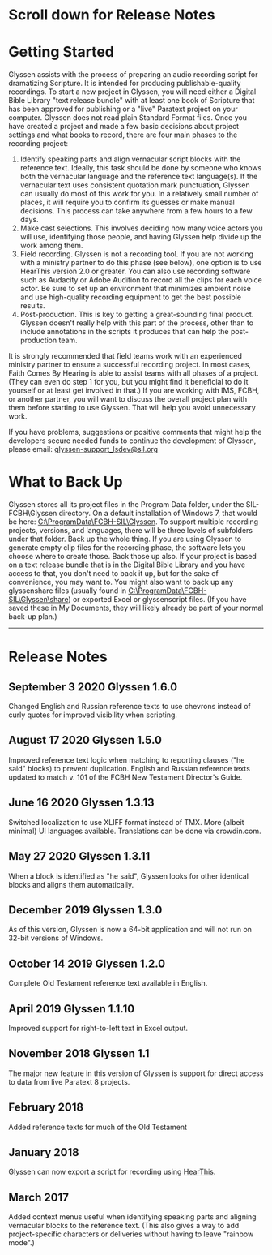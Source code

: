 # Scroll down for Release Notes

# Getting Started
Glyssen assists with the process of preparing an audio recording script for
dramatizing Scripture. It is intended for producing publishable-quality recordings.
To start a new project in  Glyssen, you will need either a Digital Bible Library "text
release bundle" with at least one book of Scripture that has been approved for
publishing or a "live" Paratext project on your computer. Glyssen does not read plain
Standard Format files. Once you have created a project and made a few basic decisions
about project settings and what books to record, there are four main phases to the
recording project:

1. Identify speaking parts and align vernacular script blocks with the reference text. Ideally, this task should be done by someone who knows both the vernacular language and the reference text language(s). If the vernacular text uses consistent quotation mark punctuation, Glyssen can usually do most of this work for you. In a relatively small number of places, it will require you to confirm its guesses or make manual decisions. This process can take anywhere from a few hours to a few days.
2. Make cast selections. This involves deciding how many voice actors you will use, identifying those people, and having Glyssen help divide up the work among them.
3. Field recording. Glyssen is not a recording tool. If you are not working with a ministry partner to do this phase (see below), one option is to use HearThis version 2.0 or greater. You can also use recording software such as Audacity or Adobe Audition to record all the clips for each voice actor. Be sure to set up an environment that minimizes ambient noise and use high-quality recording equipment to get the best possible results.
4. Post-production. This is key to getting a great-sounding final product. Glyssen doesn't really help with this part of the process, other than to include annotations in the scripts it produces that can help the post-production team.

It is strongly recommended that field teams work with an experienced ministry partner
to ensure a successful recording project. In most cases, Faith Comes By Hearing is able
to assist teams with all phases of a project. (They can even do step 1 for you, but you
might find it beneficial to do it yourself or at least get involved in that.) If you are
working with IMS, FCBH, or another partner, you will want to discuss the overall project
plan with them before starting to use Glyssen. That will help you avoid unnecessary work.

If you have problems, suggestions or positive comments that might help the developers
secure needed funds to continue the development of Glyssen, please email:
glyssen-support_lsdev@sil.org

# What to Back Up
Glyssen stores all its project files in the Program Data folder, under the
SIL-FCBH\Glyssen directory. On a default installation of Windows 7, that would be
here: <a href="file:///C:/ProgramData/FCBH-SIL/Glyssen">
C:\ProgramData\FCBH-SIL\Glyssen</a>. To support multiple
recording projects, versions, and languages, there will be three levels of subfolders
under that folder. Back up the whole thing. If you are using Glyssen to generate empty
clip files for the recording phase, the software lets you choose where to create those.
Back those up also. If your project is based on a text release bundle that is in the
Digital Bible Library and you have access to that, you don't need to back it up, but
for the sake of convenience, you may want to. You might also want to back up any glyssenshare
files (usually found in <a href="file:///C:/ProgramData/FCBH-SIL/Glyssen/share">
C:\ProgramData\FCBH-SIL\Glyssen\share</a>) or exported Excel or glyssenscript files.
(If you have saved these in My Documents, they will likely already be part of your normal
back-up plan.)

-----------------------------

# Release Notes

## September 3 2020 Glyssen 1.6.0
Changed English and Russian reference texts to use chevrons instead of curly quotes for improved visibility when scripting.

## August 17 2020 Glyssen 1.5.0
Improved reference text logic when matching to reporting clauses ("he said" blocks) to prevent duplication.
English and Russian reference texts updated to match v. 101 of the FCBH New Testament Director's Guide.

## June 16 2020 Glyssen 1.3.13
Switched localization to use XLIFF format instead of TMX. More (albeit minimal) UI languages available. Translations can be done via crowdin.com.

## May 27 2020 Glyssen 1.3.11
When a block is identified as "he said", Glyssen looks for other identical blocks and aligns them automatically.

## December 2019 Glyssen 1.3.0
As of this version, Glyssen is now a 64-bit application and will not run on 32-bit versions of Windows.

## October 14 2019 Glyssen 1.2.0
Complete Old Testament reference text available in English.

## April 2019 Glyssen 1.1.10
Improved support for right-to-left text in Excel output.

## November 2018 Glyssen 1.1
The major new feature in this version of Glyssen is support for direct access to data from live Paratext 8 projects.

## February 2018
Added reference texts for much of the Old Testament

## January 2018
Glyssen can now export a script for recording using [HearThis](https://software.sil.org/hearthis/).

## March 2017
Added context menus useful when identifying speaking parts and aligning vernacular
blocks to the reference text. (This also gives a way to add project-specific characters
or deliveries without having to leave "rainbow mode".)
